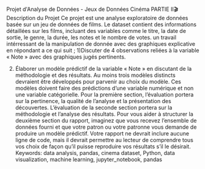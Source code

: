 
Projet d'Analyse de Données - Jeux de Données Cinéma PARTIE II🎬
Description du Projet
Ce projet est une analyse exploratoire de données basée sur un jeu de données de films. 
Le dataset contient des informations détaillées sur les films, incluant des variables comme le titre, 
la date de sortie, le genre, la durée, les notes et le nombre de votes.
un travail intérressant de la manipulation de donnée avec des graphiques explicative 
en répondant a ce qui suit ;
1)Discuter de 4 observations reliées à la variable « Note » avec des graphiques jugés pertinents.

2) Élaborer un modèle prédictif de la variable « Note » en discutant de la méthodologie et des résultats. 
Au moins trois modèles distincts devraient être développés pour parvenir au choix du modèle.
Ces modèles doivent faire des prédictions d’une variable numérique et non une variable catégorielle.
Pour la première section, l’évaluation portera sur la pertinence, la qualité de l’analyse et la présentation des découvertes.
L’évaluation de la seconde section portera sur la méthodologie et l’analyse des résultats. Pour vous aider à structurer la deuxième section du rapport,
imaginez que vous recevez l’ensemble de données fourni et que votre patron ou votre patronne vous demande de produire un modèle prédictif. 
Votre rapport ne devrait inclure aucune ligne de code, mais il devrait permettre au lecteur de comprendre
tous vos choix de façon qu’il puisse reproduire vos résultats s’il le désirait.
Keywords: data analysis, pandas, cinema dataset, Python, data visualization, machine learning, jupyter_notebook, pandas
